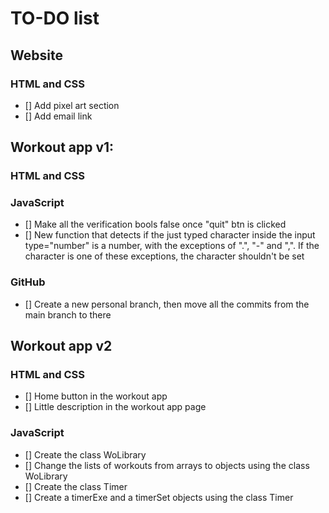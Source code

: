 # TO-DO list

## Website
### HTML and CSS
- [] Add pixel art section
- [] Add email link



## Workout app v1:
### HTML and CSS

### JavaScript
- [] Make all the verification bools false once "quit" btn is clicked
- [] New function that detects if the just typed character inside the input type="number"
is a number, with the exceptions of ".", "-" and ",". If the character is one of these
exceptions, the character shouldn't be set

### GitHub
- [] Create a new personal branch, then move all the commits from the main branch to there



## Workout app v2
### HTML and CSS
- [] Home button in the workout app
- [] Little description in the workout app page

### JavaScript
- [] Create the class WoLibrary
- [] Change the lists of workouts from arrays to objects using the class WoLibrary
- [] Create the class Timer
- [] Create a timerExe and a timerSet objects using the class Timer